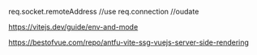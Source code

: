 req.socket.remoteAddress //use
req.connection //oudate


https://vitejs.dev/guide/env-and-mode

https://bestofvue.com/repo/antfu-vite-ssg-vuejs-server-side-rendering














